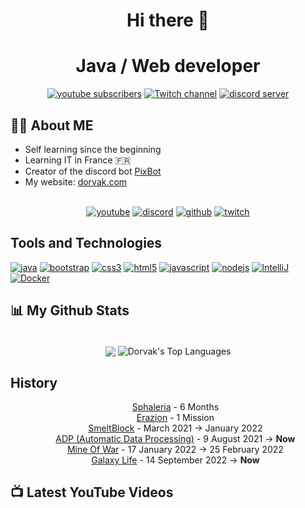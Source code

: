 <h1 align="center"> Hi there 👋</h1>

<h1 align="center">Java / Web developer</h1>

<p align="center">
    <a target="_blank" href="https://www.youtube.com/channel/UCuTEVRhah73_4nKg9tssNlw?sub_confirmation=1">
      <img alt="youtube subscribers" title="Subscribe to my YouTube channel" src="https://img.shields.io/youtube/channel/subscribers/UCuTEVRhah73_4nKg9tssNlw?style=for-the-badge&logo=youtube&logoColor=white&labelColor=ff0000&color=e26161"/></a> 
    <a target="_blank" href="https://twitch.tv/Dorvak_">
      <img alt="Twitch channel" title="Click to go to my twitch channel" src="https://img.shields.io/twitch/status/dorvak_?logo=twitch&style=for-the-badge&color=9147ff&labelColor=7022e5&logoColor=white"/></a>
  <a href="https://discord.pixbot.me">
    <img alt="discord server" title="Find me on discord" target="_blank" src="https://img.shields.io/discord/781174618178060310?color=7289DA&labelColor=4a64bd&logo=discord&logoColor=white&style=for-the-badge"/></a>
</p>

<div align = left width = 50%>
  <h2 ><b>👩‍💻 About ME </b></h2>
  <ul>
    <li>Self learning since the beginning </li>
    <li>Learning IT in France 🇫🇷</li>
    <li>Creator of the discord bot <a target="_blank" href="https://pixbot.me">PixBot</a></li>
      <li>My website: <a target="_blank" href="https://dorvak.com">dorvak.com</a></li>
  </ul>
  <br>
  <div align="center">
    <a target="_blank" href="https://www.youtube.com/channel/UCuTEVRhah73_4nKg9tssNlw"><img align="top" alt="youtube" src="https://img.shields.io/badge/Youtube-ff0000?style=for-the-badge&logo=youtube&logoColor=white"/></a>
    <a target="_blank" href="https://discord.pixbot.me"><img align="top" alt="discord" src="https://img.shields.io/badge/Discord-5165f6?style=for-the-badge&logo=discord&logoColor=white" /></a>
    <a target="_blank" href="https://github.com/DorvakOff"><img align="top" alt="github" src="https://img.shields.io/badge/GitHub-000000?style=for-the-badge&logo=github&logoColor=white" /></a> 
    <a target="_blank" href="https://twitch.tv/Dorvak_"><img align="top" alt="twitch" src="https://img.shields.io/badge/twitch-9147ff?logo=twitch&logoColor=white&style=for-the-badge"/></a>
  </div>
</div>

<h2 align ="left" width = 100%>Tools and Technologies</h2>
<p align="left">
  <a href="https://www.oracle.com/fr/index.html" target="_blank"><img src="https://img.shields.io/badge/Java-3A3632?style=for-the-badge&logo=java&logoColor=orange" alt="java" /></a>
  <a href="https://getbootstrap.com" target="_blank"><img src="https://img.shields.io/badge/Bootstrap-563D7C?style=for-the-badge&logo=bootstrap&logoColor=white" alt="bootstrap" /></a>
  <a href="https://www.w3schools.com/css/" target="_blank"><img src="https://img.shields.io/badge/CSS3-1572B6?style=for-the-badge&logo=css3&logoColor=white"
 alt="css3"  /></a>
  <a href="https://www.w3.org/html/" target="_blank"> <img src="https://img.shields.io/badge/HTML5-E34F26?style=for-the-badge&logo=html5&logoColor=white" alt="html5" /></a>
  <a href="https://www.javascript.com/" target="_blank"><img src="https://img.shields.io/badge/JavaScript-ED8B00?style=for-the-badge&logo=javascript&logoColor=white" alt="javascript" /></a>
  <a href="https://nodejs.org/en/" target="_blank"> <img src="https://img.shields.io/badge/Node.js-FFD43B?style=for-the-badge&logo=node.js&logoColor=black" alt="nodejs"  /></a>
  <a href="https://www.jetbrains.com/fr-fr/idea/" target="_blank"><img src="https://img.shields.io/badge/Intellij-330000?&style=for-the-badge&logo=intellij%20idea&logoColor=white" alt="IntelliJ" /></a>
  <a href="https://www.docker.com/" target="_blank"><img src="https://img.shields.io/badge/Docker-383838?&style=for-the-badge&logo=Docker&logoColor=blue" alt="Docker" /></a>
<br>

<div>
    <h2>📊 My Github Stats</h2>
    <p align="center">
      <br/>
      <img align="center" src="https://github-readme-stats.vercel.app/api?username=DorvakOff&show_icons=true&layout=compact&theme=react&hide_border=true&bg_color=0D1117&langs_count=8&count_private=true" />
        <img align="center" alt="Dorvak's Top Languages" src="https://github-readme-stats.vercel.app/api/top-langs/?username=DorvakOff&langs_count=8&count_private=true&layout=compact&theme=react&hide_border=true&bg_color=0D1117&show_icons=true" />
        <br/>
    </p>
</div>

## History

<div align="center">
  <ul style="list-style: none">
    <li><a target="_blank" href="">Sphaleria</a> - 6 Months</li>
    <li><a target="_blank" href="https://www.erazion.com/">Erazion</a> - 1 Mission</li>
    <li><a target="_blank" href="https://smeltblock.com/">SmeltBlock</a> - March 2021 → January 2022</li>
    <li><a target="_blank" href="https://adp.com/">ADP (Automatic Data Processing)</a> - 9 August 2021 → <strong>Now</strong></li>
    <li><a target="_blank" href="https://mineofwar.com/">Mine Of War</a> - 17 January 2022 → 25 February 2022</li>
    <li><a target="_blank" href="https://phoenixnetwork.net/">Galaxy Life</a> - 14 September 2022 → <strong>Now</strong></li>
  </ul>
</div>

<h2>📺 Latest YouTube Videos</h2>

<!-- YOUTUBE:START -->
<!-- YOUTUBE:END -->
